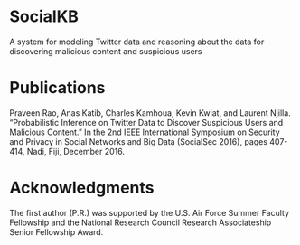 # SocialKB
A system for modeling Twitter data and reasoning about the data for discovering malicious content and suspicious users

# Publications
Praveen Rao, Anas Katib, Charles Kamhoua, Kevin Kwiat, and Laurent Njilla. “Probabilistic Inference on Twitter Data to Discover Suspicious Users and Malicious Content.” In the 2nd IEEE International Symposium on Security and Privacy in Social Networks and Big Data (SocialSec 2016), pages 407-414, Nadi, Fiji, December 2016.

# Acknowledgments
The first author (P.R.) was supported by the U.S. Air Force Summer Faculty Fellowship and the National Research Council Research Associateship Senior Fellowship Award.
